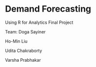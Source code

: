 # Demand Forecasting
Using R for Analytics Final Project


Team: 
Doga Sayiner

Ho-Min Liu

Udita Chakraborty

Varsha Prabhakar
